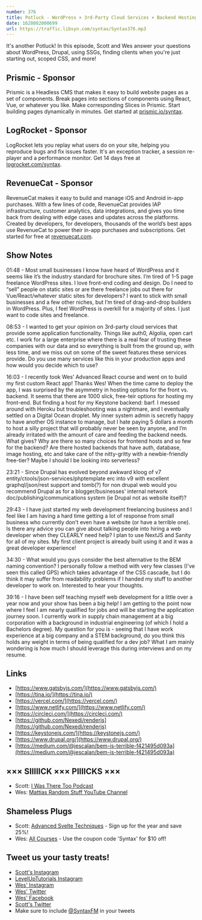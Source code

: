 ```yaml
---
number: 376
title: Potluck - WordPress × 3rd-Party Cloud Services × Backend Hosting × Drupal × Getting Clients × GPS vs BEM × More!
date: 1628082000699
url: https://traffic.libsyn.com/syntax/Syntax376.mp3
---
```


It's another Potluck! In this episode, Scott and Wes answer your questions about WordPress, Drupal, using SSGs, finding clients when you're just starting out, scoped CSS, and more!

## Prismic - Sponsor
Prismic is a Headless CMS that makes it easy to build website pages as a set of components. Break pages into sections of components using React, Vue, or whatever you like. Make corresponding Slices in Prismic. Start building pages dynamically in minutes. Get started at [prismic.io/syntax](https://prismic.io/syntax).

## LogRocket - Sponsor
LogRocket lets you replay what users do on your site, helping you reproduce bugs and fix issues faster. It's an exception tracker, a session re-player and a performance monitor. Get 14 days free at [logrocket.com/syntax](https://logrocket.com/syntax).

## RevenueCat - Sponsor
RevenueCat makes it easy to build and manage iOS and Android in-app purchases. With a few lines of code, RevenueCat provides IAP infrastructure, customer analytics, data integrations, and gives you time back from dealing with edge cases and updates across the platforms. Created by developers, for developers, thousands of the world’s best apps use RevenueCat to power their in-app purchases and subscriptions. Get started for free at [revenuecat.com](https://www.revenuecat.com).

## Show Notes

01:48 - Most small businesses I know have heard of WordPress and it seems like it’s the industry standard for brochure sites. I’m tired of 1-5 page freelance WordPress sites. I love front-end coding and design. Do I need to “sell” people on static sites or are there freelance jobs out there for Vue/React/whatever static sites for developers? I want to stick with small businesses and a few other niches, but I’m tired of drag-and-drop builders in WordPress. Plus, I feel WordPress is overkill for a majority of sites. I just want to code sites and freelance.

08:53 - I wanted to get your opinion on 3rd-party cloud services that provide some application functionality. Things like auth0, Algolia, open cart etc. I work for a large enterprise where there is a real fear of trusting these companies with our data and so everything is built from the ground up, with less time, and we miss out on some of the sweet features these services provide. Do you use many services like this in your production apps and how would you decide which to use?

16:03 - I recently took Wes’ Advanced React course and went on to build my first custom React app! Thanks Wes! When the time came to deploy the app, I was surprised by the asymmetry in hosting options for the front vs. backend. It seems that there are 1000 slick, free-teir options for hosting my front-end. But finding a host for my Keystone backend: barf. I messed around with Heroku but troubleshooting was a nightmare, and I eventually settled on a Digital Ocean droplet. My inner system admin is secretly happy to have another OS instance to manage, but I hate paying 5 dollars a month to host a silly project that will probably never be seen by anyone, and I’m already irritated with the amount of care and feeding the backend needs. What gives? Why are there so many choices for frontend hosts and so few for the backend? Are there hosted backends that have auth, database, image hosting, etc and take care of the nitty-gritty with a newbie-friendly free-tier? Maybe I should I be looking into serverless?

23:21 - Since Drupal has evolved beyond awkward kloog of v7 entity/ctools/json-services/phptemplate erc into v9 with excellent graphql/json/rest support and tomb(?) for non drupal web would you recommend Drupal as for a blogger/businesses' internal network doc/publishing/communications system (ie Drupal not as website itself)?	

29:43 - I have just started my web development freelancing business and I feel like I am having a hard time getting a lot of response from small business who currently don't even have a website (or have a terrible one). Is there any advice you can give about talking people into hiring a web developer when they CLEARLY need help? I plan to use NextJS and Sanity for all of my sites. My first client project is already built using it and it was a great developer experience!

34:30 - What would you guys consider the best alternative to the BEM naming convention? I personally follow a method with very few classes (I've seen this called GPS) which takes advantage of the CSS cascade, but I do think it may suffer from readability problems if I handed my stuff to another developer to work on. Interested to hear your thoughts.

39:16 - I have been self teaching myself web development for a little over a year now and your show has been a big help! I am getting to the point now where I feel I am nearly qualified for jobs and will be starting the application journey soon. I currently work in supply chain management at a big corporation with a background in industrial engineering (of which I hold a Bachelors degree). My question for you is - seeing that I have work experience at a big company and a STEM background, do you think this holds any weight in terms of being qualified for a dev job? What I am mainly wondering is how much I should leverage this during interviews and on my resume.

## Links
* [https://www.gatsbyjs.com/](https://www.gatsbyjs.com/)
* [https://tina.io/](https://tina.io/)
* [https://vercel.com/](https://vercel.com/)
* [https://www.netlify.com/](https://www.netlify.com/)
* [https://circleci.com/](https://circleci.com/)
* [https://github.com/Nexedi/renderjs](https://github.com/Nexedi/renderjs)
* [https://keystonejs.com/](https://keystonejs.com/)
* [https://www.drupal.org/](https://www.drupal.org/)
* [https://medium.com/@jescalan/bem-is-terrible-f421495d093a](https://medium.com/@jescalan/bem-is-terrible-f421495d093a)

## ××× SIIIIICK ××× PIIIICKS ×××
* Scott: [I Was There Too Podcast](https://www.earwolf.com/show/i-was-there-too/)
* Wes: [Mattias Random Stuff YouTube Channel](https://www.youtube.com/watch?v=1L2ef1CP-yw)

## Shameless Plugs
* Scott: [Advanced Svelte Techniques](https://www.leveluptutorials.com/pro) - Sign up for the year and save 25%!
* Wes: [All Courses](https://wesbos.com/courses/) - Use the coupon code 'Syntax' for $10 off!

## Tweet us your tasty treats!
* [Scott's Instagram](https://www.instagram.com/stolinski/)
* [LevelUpTutorials Instagram](https://www.instagram.com/LevelUpTutorials/)
* [Wes' Instagram](https://www.instagram.com/wesbos/)
* [Wes' Twitter](https://twitter.com/wesbos)
* [Wes' Facebook](https://www.facebook.com/wesbos.developer)
* [Scott's Twitter](https://twitter.com/stolinski)
* Make sure to include [@SyntaxFM](https://twitter.com/SyntaxFM) in your tweets